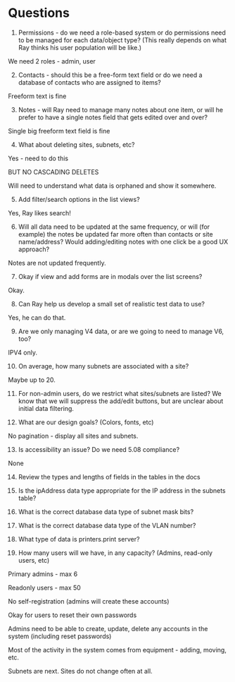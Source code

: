 # Questions

1. Permissions - do we need a role-based system or do permissions need to be managed for each data/object type? (This really depends on what Ray thinks his user population will be like.)

We need 2 roles - admin, user

2. Contacts - should this be a free-form text field or do we need a database of contacts who are assigned to items?

Freeform text is fine

3. Notes - will Ray need to manage many notes about one item, or will he prefer to have a single notes field that gets edited over and over?

Single big freeform text field is fine

4. What about deleting sites, subnets, etc?

Yes - need to do this 

BUT NO CASCADING DELETES

Will need to understand what data is orphaned and show it somewhere.

5. Add filter/search options in the list views?

Yes, Ray likes search!

6. Will all data need to be updated at the same frequency, or will (for example) the notes be updated far more often than contacts or site name/address? Would adding/editing notes with one click be a good UX approach?

Notes are not updated frequently.

7. Okay if view and add forms are in modals over the list screens?

Okay.

8. Can Ray help us develop a small set of realistic test data to use?

Yes, he can do that.

9. Are we only managing V4 data, or are we going to need to manage V6, too?

IPV4 only.

10. On average, how many subnets are associated with a site?

Maybe up to 20.

11. For non-admin users, do we restrict what sites/subnets are listed? We know that we will suppress the add/edit buttons, but are unclear about initial data filtering.

12. What are our design goals? (Colors, fonts, etc)

No pagination - display all sites and subnets.

13. Is accessibility an issue? Do we need 5.08 compliance?

None

14. Review the types and lengths of fields in the tables in the docs

15. Is the ipAddress data type appropriate for the IP address in the subnets table?

16. What is the correct database data type of subnet mask bits?

17. What is the correct database data type of the VLAN number?

18. What type of data is printers.print server?

19. How many users will we have, in any capacity? (Admins, read-only users, etc)

Primary admins - max 6

Readonly users - max 50

No self-registration (admins will create these accounts)

Okay for users to reset their own passwords

Admins need to be able to create, update, delete any accounts in the system (including reset passwords)

Most of the activity in the system comes from equipment - adding, moving, etc.

Subnets are next. Sites do not change often at all.













